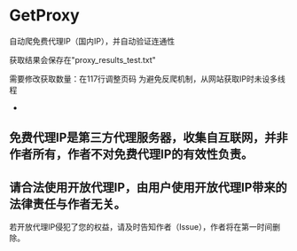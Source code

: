 # GetProxy
自动爬免费代理IP（国内IP），并自动验证连通性

获取结果会保存在"proxy_results_test.txt"

需要修改获取数量：在117行调整页码
为避免反爬机制，从网站获取IP时未设多线程

-
免费代理IP是第三方代理服务器，收集自互联网，并非作者所有，作者不对免费代理IP的有效性负责。
-
请合法使用开放代理IP，由用户使用开放代理IP带来的法律责任与作者无关。
-
若开放代理IP侵犯了您的权益，请及时告知作者（Issue），作者将在第一时间删除。